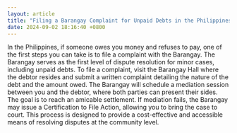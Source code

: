 ```yaml
---
layout: article
title: "Filing a Barangay Complaint for Unpaid Debts in the Philippines"
date: 2024-09-02 18:16:40 +0800
---
```


<p>In the Philippines, if someone owes you money and refuses to pay, one of the first steps you can take is to file a complaint with the Barangay. The Barangay serves as the first level of dispute resolution for minor cases, including unpaid debts. To file a complaint, visit the Barangay Hall where the debtor resides and submit a written complaint detailing the nature of the debt and the amount owed. The Barangay will schedule a mediation session between you and the debtor, where both parties can present their sides. The goal is to reach an amicable settlement. If mediation fails, the Barangay may issue a Certification to File Action, allowing you to bring the case to court. This process is designed to provide a cost-effective and accessible means of resolving disputes at the community level.</p>